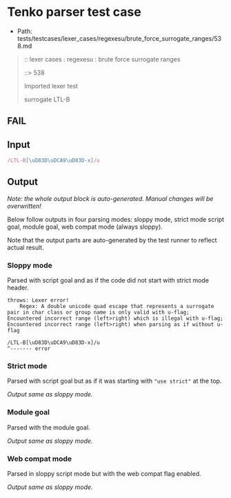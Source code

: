 # Tenko parser test case

- Path: tests/testcases/lexer_cases/regexesu/brute_force_surrogate_ranges/538.md

> :: lexer cases : regexesu : brute force surrogate ranges
>
> ::> 538
>
> Imported lexer test
>
> surrogate LTL-B

## FAIL

## Input

`````js
/LTL-B[\uD83D\uDCA9\uD83D-x]/u
`````

## Output

_Note: the whole output block is auto-generated. Manual changes will be overwritten!_

Below follow outputs in four parsing modes: sloppy mode, strict mode script goal, module goal, web compat mode (always sloppy).

Note that the output parts are auto-generated by the test runner to reflect actual result.

### Sloppy mode

Parsed with script goal and as if the code did not start with strict mode header.

`````
throws: Lexer error!
    Regex: A double unicode quad escape that represents a surrogate pair in char class or group name is only valid with u-flag; Encountered incorrect range (left>right) which is illegal with u-flag; Encountered incorrect range (left>right) when parsing as if without u-flag

/LTL-B[\uD83D\uDCA9\uD83D-x]/u
^------- error
`````

### Strict mode

Parsed with script goal but as if it was starting with `"use strict"` at the top.

_Output same as sloppy mode._

### Module goal

Parsed with the module goal.

_Output same as sloppy mode._

### Web compat mode

Parsed in sloppy script mode but with the web compat flag enabled.

_Output same as sloppy mode._
